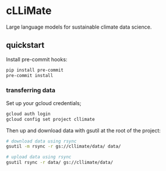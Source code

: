 # cLLiMate

Large language models for sustainable climate data science.

## quickstart

Install pre-commit hooks:

```bash
pip install pre-commit
pre-commit install
```

### transferring data

Set up your gcloud credentials;

```bash
gcloud auth login
gcloud config set project cllimate
```

Then up and download data with gsutil at the root of the project:

```bash
# download data using rsync
gsutil -m rsync -r gs://cllimate/data/ data/

# upload data using rsync
gsutil rsync -r data/ gs://cllimate/data/
```
